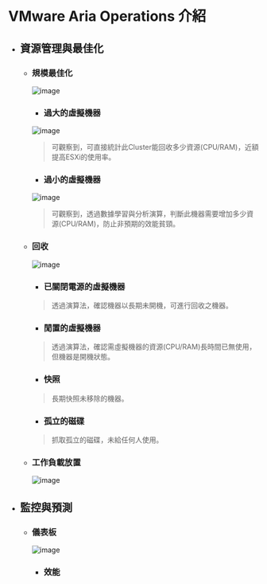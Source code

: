 # VMware Aria Operations 介紹
- ## 資源管理與最佳化
  - ### 規模最佳化
    ![image](https://github.com/Jerrychanglab/VMware-train/assets/39659664/b4befeb3-c1e2-45f5-bb44-c56e660dd316)
    - ### 過大的虛擬機器
    ![image](https://github.com/Jerrychanglab/VMware-train/assets/39659664/5ff850bb-cfa4-4a20-9cd5-d009c8cf881b)
    > 可觀察到，可直接統計此Cluster能回收多少資源(CPU/RAM)，近額提高ESXi的使用率。
    - ### 過小的虛擬機器
    ![image](https://github.com/Jerrychanglab/VMware-train/assets/39659664/e7372935-2972-4892-80cf-ee85403ab11f)
    > 可觀察到，透過數據學習與分析演算，判斷此機器需要增加多少資源(CPU/RAM)，防止非預期的效能貧頸。
  - ### 回收
    ![image](https://github.com/Jerrychanglab/VMware-train/assets/39659664/a34a8bc8-326f-4a01-90ad-8efd234d099c)
    - ### 已關閉電源的虛擬機器
    > 透過演算法，確認機器以長期未開機，可進行回收之機器。
    - ### 閒置的虛擬機器
    > 透過演算法，確認需虛擬機器的資源(CPU/RAM)長時間已無使用，但機器是開機狀態。
    - ### 快照
    > 長期快照未移除的機器。
    - ### 孤立的磁碟
    > 抓取孤立的磁碟，未給任何人使用。
  - ### 工作負載放置
    ![image](https://github.com/Jerrychanglab/VMware-train/assets/39659664/b4ddb7bb-85c1-4fd6-aa49-f5815dccb028)
- ## 監控與預測
  - ### 儀表板
    ![image](https://github.com/Jerrychanglab/VMware-train/assets/39659664/e54b1b4b-6e5a-4568-b558-3bf81d757ec0)
    - ### 效能
